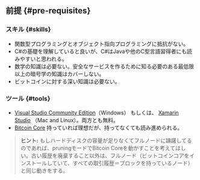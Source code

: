 ## 前提 {#pre-requisites}

### スキル {#skills}

* 関数型プログラミングとオブジェクト指向プログラミングに抵抗がない。
* C\#の基礎を理解していると良いが、C\#はJavaや他のC型言語習得者にも読みやすいと思われる。
* 数学の知識は必要ない。安全なサービスを作るために知る必要のある最低限以上の暗号学の知識はカバーしない。
* ビットコインに対する深い知識は必要ない。

### ツール {#tools}

* [Visual Studio Community Edition](https://www.visualstudio.com/)（Windows） もしくは、
 [Xamarin Studio](https://store.xamarin.com) （Mac and Linux）。両方とも無料。
* [Bitcoin Core](https://bitcoin.org/en/bitcoin-core/) 持っていれば理想だが、持ってなくても読み進められる。

> **ヒント:** もしハードディスクの容量が足りなくてフルノードに躊躇してるのであれば、pruningモードでBitcoin Coreを動かすことを考えてほしい。古い履歴を廃棄すること以外は、フルノード（ビットコインコアをインストールしていて、すべての取引履歴＝ブロックを持っているノード）と同じ動きをする。
